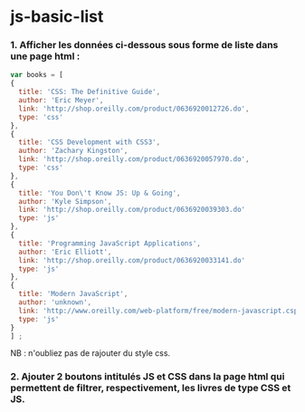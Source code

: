 # js-basic-list


### 1. Afficher les données ci-dessous sous forme de liste dans une page html :

```javascript
var books = [
{
  title: 'CSS: The Definitive Guide',
  author: 'Eric Meyer',
  link: 'http://shop.oreilly.com/product/0636920012726.do',
  type: 'css'
},
{
  title: 'CSS Development with CSS3',
  author: 'Zachary Kingston',
  link: 'http://shop.oreilly.com/product/0636920057970.do',
  type: 'css'
},
{
  title: 'You Don\'t Know JS: Up & Going',
  author: 'Kyle Simpson',
  link: 'http://shop.oreilly.com/product/0636920039303.do'
  type: 'js'
},
{
  title: 'Programming JavaScript Applications',
  author: 'Eric Elliott',
  link: 'http://shop.oreilly.com/product/0636920033141.do'
  type: 'js'
},
{
  title: 'Modern JavaScript',
  author: 'unknown',
  link: 'http://www.oreilly.com/web-platform/free/modern-javascript.csp'
  type: 'js'
}
] ;
```

NB : n'oubliez pas de rajouter du style css.

### 2. Ajouter 2 boutons intitulés JS et CSS dans la page html qui permettent de filtrer, respectivement, les livres de type CSS et JS.
